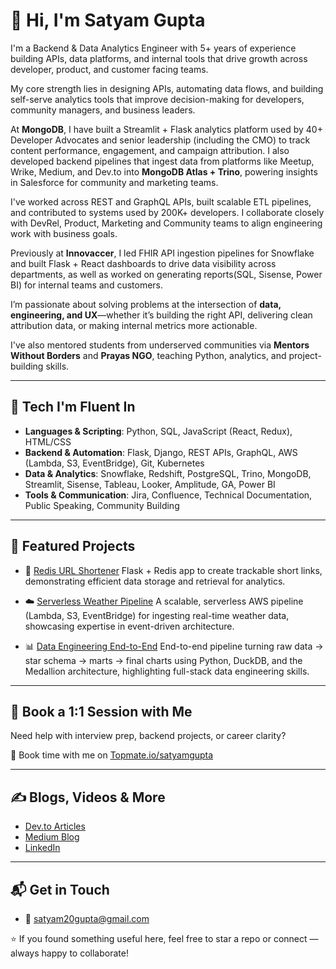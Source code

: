# 👋 Hi, I'm Satyam Gupta

I'm a Backend & Data Analytics Engineer with 5+ years of experience building APIs, data platforms, and internal tools that drive growth across developer, product, and customer facing teams.

My core strength lies in designing APIs, automating data flows, and building self-serve analytics tools that improve decision-making for developers, community managers, and business leaders.

At **MongoDB**, I have built a Streamlit + Flask analytics platform used by 40+ Developer Advocates and senior leadership (including the CMO) to track content performance, engagement, and campaign attribution. I also developed backend pipelines that ingest data from platforms like Meetup, Wrike, Medium, and Dev.to into **MongoDB Atlas + Trino**, powering insights in Salesforce for community and marketing teams.

I've worked across REST and GraphQL APIs, built scalable ETL pipelines, and contributed to systems used by 200K+ developers. I collaborate closely with DevRel, Product, Marketing and Community teams to align engineering work with business goals. 

Previously at **Innovaccer**, I led FHIR API ingestion pipelines for Snowflake and built Flask + React dashboards to drive data visibility across departments, as well as worked on generating reports(SQL, Sisense, Power BI) for internal teams and customers.

I’m passionate about solving problems at the intersection of **data, engineering, and UX**—whether it’s building the right API, delivering clean attribution data, or making internal metrics more actionable.

I've also mentored students from underserved communities via **Mentors Without Borders** and **Prayas NGO**, teaching Python, analytics, and project-building skills.

---

## 🔧 Tech I'm Fluent In

- **Languages & Scripting**: Python, SQL, JavaScript (React, Redux), HTML/CSS  
- **Backend & Automation**: Flask, Django, REST APIs, GraphQL, AWS (Lambda, S3, EventBridge), Git, Kubernetes  
- **Data & Analytics**: Snowflake, Redshift, PostgreSQL, Trino, MongoDB, Streamlit, Sisense, Tableau, Looker, Amplitude, GA, Power BI  
- **Tools & Communication**: Jira, Confluence, Technical Documentation, Public Speaking, Community Building

---

## 🚀 Featured Projects

- 🔗 [Redis URL Shortener](https://github.com/Satyam-gupta20/url_shortener_using_redis_flask)
  Flask + Redis app to create trackable short links, demonstrating efficient data storage and retrieval for analytics.  


- ☁️ [Serverless Weather Pipeline](https://github.com/Satyam-gupta20/aws_serverless_data_weather_fetcher) 
  A scalable, serverless AWS pipeline (Lambda, S3, EventBridge) for ingesting real-time weather data, showcasing expertise in event-driven architecture. 

- 📊 [Data Engineering End-to-End](https://github.com/Satyam-gupta20/data-engineering-endToend)
  End-to-end pipeline turning raw data → star schema → marts → final charts using Python, DuckDB, and the Medallion architecture, highlighting full-stack data engineering skills.

---

## 🧠 Book a 1:1 Session with Me

Need help with interview prep, backend projects, or career clarity?

📅 Book time with me on [Topmate.io/satyamgupta](https://topmate.io/satyamgupta)

---

## ✍️ Blogs, Videos & More

- [Dev.to Articles](https://dev.to/satyam_gupta)
- [Medium Blog](https://medium.com/@satyamg)
- [LinkedIn](https://www.linkedin.com/in/satyam20/)

---

## 📬 Get in Touch
- 📧 [satyam20gupta@gmail.com](mailto:satyam20gupta@gmail.com)

⭐ If you found something useful here, feel free to star a repo or connect — always happy to collaborate!



